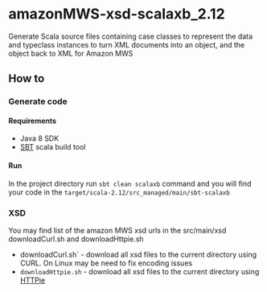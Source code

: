 # amazonMWS-xsd-scalaxb_2.12
Generate Scala source files containing case classes to represent the data and typeclass instances to turn XML documents into an object, and the object back to XML for Amazon MWS

## How to

### Generate code

#### Requirements

*  Java 8 SDK
*  [SBT](https://www.scala-sbt.org/) scala build tool

#### Run
In the project directory run `sbt clean scalaxb` command and you will find your code in the `target/scala-2.12/src_managed/main/sbt-scalaxb`

### XSD
You may find list of the amazon MWS xsd urls in the src/main/xsd downloadCurl.sh and downloadHttpie.sh
*  downloadCurl.sh` - download all xsd files to the current directory using CURL. On Linux may be need to fix encoding issues
*  `downloadHttpie.sh` - download all xsd files to the current directory using [HTTPie](https://httpie.io/)

